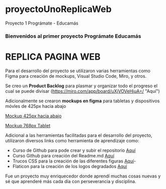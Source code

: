 # proyectoUnoReplicaWeb
Proyecto 1 Prográmate - Educamás
### Bienvenidos al primer proyecto Prográmate Educamás
# REPLICA PAGINA WEB

Para el desarrollo del proyecto se utilizaron varias herramientas como Figma para creación de mockups, Visual Studio Code, Miro, y otros.

Se creo un **Product Backlog** para plasmar y organizar todo el progreso el cual se puede divisar (https://miro.com/app/board/uXjVOVeHjuA=/ "Aquí")

Adicionalmente se crearon **mockups en figma** para tabletas y dispositivos móvles de 425px hacia abajo

[Mockup 425px hacia abajo](https://github.com/dianachavezr/proyectoUnoReplicaWeb/blob/main/responsive425pxHaciaAbajo.jpg "Mockup 425px hacia abajo")

[Mockup 768px Tablet](https://github.com/dianachavezr/proyectoUnoReplicaWeb/blob/main/responsive%20768px.jpg "Mockup 768px Tablet")


Adicional a las herramientas facilitadas para el desarrollo del proyecto, utilizaron diversos links como herramienta de aprendizaje como:

- Curso de Github para pode crear y subir el repositorio [Aquí](https://www.youtube.com/watch?v=eQMcIGVc8N0&t=194s "Aquí")
- Curso Github para creación del Readme.md [Aquí](https://www.youtube.com/watch?v=yNs1CJK1aJs "Aquí")
- Trucos CSS para la creación de las diferentes figuras [Aquí](https://css-tricks.com/the-shapes-of-css/ "Aquí")- 
- Flaticon para la creación de los logos degradados [Aquí](https://www.flaticon.es/ "Aquí")

Fue un proyecto muy enriquecedor donde aprendí muchas cosas nuevas y sé que aprenderé más cada día con perseverancia y disciplina.

